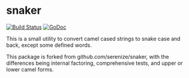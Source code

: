 # snaker

[![Build Status](https://travis-ci.org/macropodhq/snaker.svg?branch=master)](https://travis-ci.org/macropodhq/snaker)
[![GoDoc](https://godoc.org/github.com/macropodhq/snaker?status.svg)](https://godoc.org/github.com/macropodhq/snaker)

This is a small utility to convert camel cased strings to snake case and back,
except some defined words.

This package is forked from github.com/serenize/snaker, with the differences
being internal factoring, comprehensive tests, and upper or lower camel forms.
